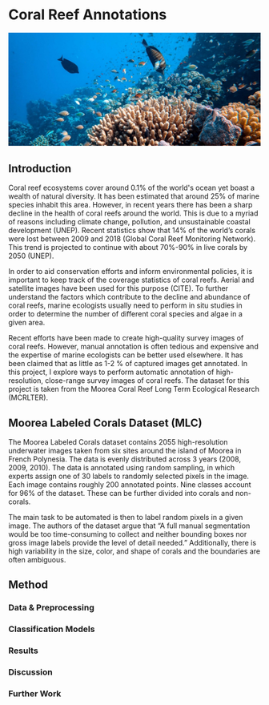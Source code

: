 # Coral Reef Annotations

![coral_generic](docs/assets/coral_intro_unep.jpeg)

## Introduction
Coral reef ecosystems cover around 0.1% of the world's ocean yet boast a wealth of natural diversity. It has been estimated that around 25% of marine species inhabit this area. However, in recent years there has been a sharp decline in the health of coral reefs around the world. This is due to a myriad of reasons including climate change, pollution, and unsustainable coastal development (UNEP). Recent statistics show that 14% of the world’s corals were lost between 2009 and 2018 (Global Coral Reef Monitoring Network). This trend is projected to continue with about 70%-90% in live corals by 2050 (UNEP). 

In order to aid conservation efforts and inform environmental policies, it is important to keep track of the coverage statistics of coral reefs. Aerial and satellite images have been used for this purpose (CITE). To further understand the factors which contribute to the decline and abundance of coral reefs, marine ecologists usually need to perform in situ studies in order to determine the number of different coral species and algae in a given area. 

Recent efforts have been made to create high-quality survey images of coral reefs. However, manual annotation is often tedious and expensive and the expertise of marine ecologists can be better used elsewhere. It has been claimed that as little as 1-2 % of captured images get annotated. In this project, I explore ways to perform automatic annotation of high-resolution, close-range survey images of coral reefs. The dataset for this project is taken from the Moorea Coral Reef Long Term Ecological Research (MCRLTER). 

## Moorea Labeled Corals Dataset (MLC)

The Moorea Labeled Corals dataset contains 2055 high-resolution underwater images taken from six sites around the island of Moorea in French Polynesia. The data is evenly distributed across 3 years (2008, 2009, 2010).  The data is annotated using random sampling, in which experts assign one of 30 labels to randomly selected pixels in the image. Each image contains roughly 200 annotated points. Nine classes account for 96% of the dataset. These can be further divided into corals and non-corals.

The main task to be automated is then to label random pixels in a given image. The authors of the dataset argue that “A full manual segmentation would be too time-consuming to collect and neither bounding boxes nor gross image labels provide the level of detail needed.” Additionally, there is high variability in the size, color, and shape of corals and the boundaries are often ambiguous. 

## Method

### Data & Preprocessing

### Classification Models

### Results

### Discussion

### Further Work 


